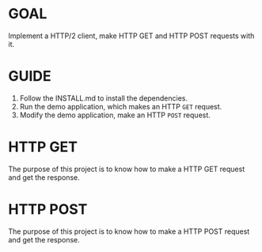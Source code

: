 GOAL
===
Implement a HTTP/2 client, make HTTP GET and HTTP POST requests with it.


GUIDE
===
1. Follow the INSTALL.md to install the dependencies.
2. Run the demo application, which makes an HTTP `GET` request.
3. Modify the demo application, make an HTTP `POST` request.



HTTP GET
===

The purpose of this project is to know how to make a HTTP GET request and get the response.


HTTP POST
===

The purpose of this project is to know how to make a HTTP POST request and get the response.
